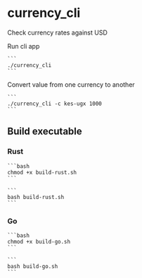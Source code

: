 # currency_cli

Check currency rates against USD

Run cli app

    ```
    ./currency_cli
    ```

Convert value from one currency to another

    ```
    ./currency_cli -c kes-ugx 1000
    ```

## Build executable

### Rust

    ```bash
    chmod +x build-rust.sh
    ```

    ```
    bash build-rust.sh
    ```

### Go

    ```bash
    chmod +x build-go.sh
    ```

    ```
    bash build-go.sh
    ```
